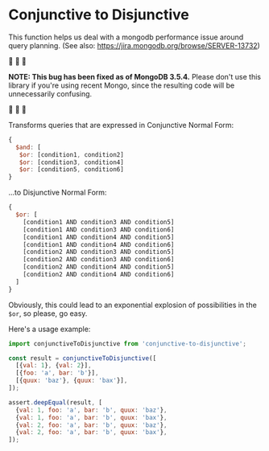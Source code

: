 # Conjunctive to Disjunctive

This function helps us deal with a mongodb performance issue around query
planning. (See also: https://jira.mongodb.org/browse/SERVER-13732)

:bug: :bug: :bug:

**NOTE: This bug has been fixed as of MongoDB 3.5.4.** Please don't use
this library if you're using recent Mongo, since the resulting code will
be unnecessarily confusing.

:bug: :bug: :bug:

Transforms queries that are expressed in Conjunctive Normal Form:
```js
{
  $and: [
   $or: [condition1, condition2]
   $or: [condition3, condition4]
   $or: [condition5, condition6]
}
```

...to Disjunctive Normal Form:
```js
{
  $or: [
    [condition1 AND condition3 AND condition5]
    [condition1 AND condition3 AND condition6]
    [condition1 AND condition4 AND condition5]
    [condition1 AND condition4 AND condition6]
    [condition2 AND condition3 AND condition5]
    [condition2 AND condition3 AND condition6]
    [condition2 AND condition4 AND condition5]
    [condition2 AND condition4 AND condition6]
  ]
}
```

Obviously, this could lead to an exponential explosion of possibilities in the
`$or`, so please, go easy.

Here's a usage example:
```js
import conjunctiveToDisjunctive from 'conjunctive-to-disjunctive';

const result = conjunctiveToDisjunctive([
  [{val: 1}, {val: 2}],
  [{foo: 'a', bar: 'b'}],
  [{quux: 'baz'}, {quux: 'bax'}],
]);

assert.deepEqual(result, [
  {val: 1, foo: 'a', bar: 'b', quux: 'baz'},
  {val: 1, foo: 'a', bar: 'b', quux: 'bax'},
  {val: 2, foo: 'a', bar: 'b', quux: 'baz'},
  {val: 2, foo: 'a', bar: 'b', quux: 'bax'},
]);
```
